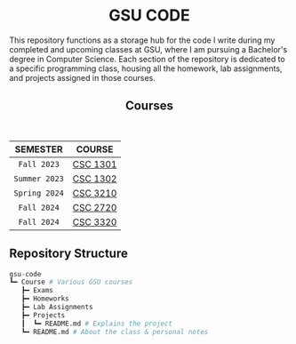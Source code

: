 <h1 align="center">GSU CODE</h1>

This repository functions as a storage hub for the code I write during my completed and upcoming classes at GSU, where I am pursuing a Bachelor's degree in Computer Science. Each section of the repository is dedicated to a specific programming class, housing all the homework, lab assignments, and projects assigned in those courses.

<h2 align="center">Courses</h2>

<div align="center" style="inline-block"> 
<br/>
  
|    SEMESTER   |        COURSE        |
|:-------------:|:--------------------:|
|  `Fall 2023`  | [CSC 1301](CSC-1301) |
| `Summer 2023` | [CSC 1302](CSC-1302) |
| `Spring 2024` | [CSC 3210](CSC-3210) |
|  `Fall 2024`  | [CSC 2720](CSC-2720) |
|  `Fall 2024`  | [CSC 3320](CSC-3320) |

</div>


## Repository Structure

```py
gsu-code
┗━ Course # Various GSU courses
   ┣━ Exams
   ┣━ Homeworks
   ┣━ Lab Assignments
   ┣━ Projects
   ┃  ┗━ README.md # Explains the project
   ┗━ README.md # About the class & personal notes
```

